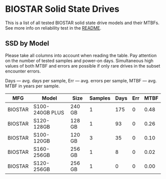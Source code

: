 BIOSTAR Solid State Drives
==========================

This is a list of all tested BIOSTAR solid state drive models and their MTBFs. See
more info on reliability test in the [README](https://github.com/linuxhw/SMART).

SSD by Model
------------

Please take all columns into account when reading the table. Pay attention on the
number of tested samples and power-on days. Simultaneous high values of both MTBF
and errors are possible if only rare drives in the subset encounter errors.

Days — avg. days per sample,
Err  — avg. errors per sample,
MTBF — avg. MTBF in years per sample.

| MFG       | Model              | Size   | Samples | Days  | Err   | MTBF   |
|-----------|--------------------|--------|---------|-------|-------|--------|
| BIOSTAR   | S100-240GB PLUS    | 240 GB | 1       | 175   | 0     | 0.48   |
| BIOSTAR   | S120-128GB         | 128 GB | 1       | 93    | 0     | 0.26   |
| BIOSTAR   | S100-120GB         | 120 GB | 3       | 35    | 0     | 0.10   |
| BIOSTAR   | S160-256GB         | 256 GB | 1       | 8     | 0     | 0.02   |
| BIOSTAR   | S120-256GB         | 256 GB | 1       | 0     | 0     | 0.00   |
